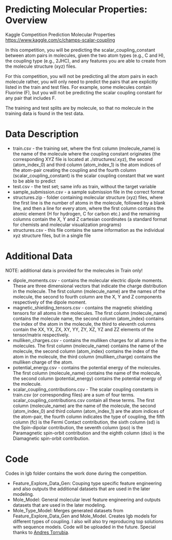 # Predicting Molecular Properties: Overview
Kaggle Competition Prediction Molecular Properties https://www.kaggle.com/c/champs-scalar-coupling

In this competition, you will be predicting the scalar_coupling_constant between atom pairs in molecules, given the two atom types (e.g., C and H), the coupling type (e.g., 2JHC), and any features you are able to create from the molecule structure (xyz) files.

For this competition, you will not be predicting all the atom pairs in each molecule rather, you will only need to predict the pairs that are explicitly listed in the train and test files. For example, some molecules contain Fluorine (F), but you will not be predicting the scalar coupling constant for any pair that includes F.

The training and test splits are by molecule, so that no molecule in the training data is found in the test data.

# Data Description
* train.csv - the training set, where the first column (molecule_name) is the name of the molecule where the coupling constant originates (the corresponding XYZ file is located at ./structures/.xyz), the second (atom_index_0) and third column (atom_index_1) is the atom indices of the atom-pair creating the coupling and the fourth column (scalar_coupling_constant) is the scalar coupling constant that we want to be able to predict
* test.csv - the test set; same info as train, without the target variable
* sample_submission.csv - a sample submission file in the correct format
* structures.zip - folder containing molecular structure (xyz) files, where the first line is the number of atoms in the molecule, followed by a blank line, and then a line for every atom, where the first column contains the atomic element (H for hydrogen, C for carbon etc.) and the remaining columns contain the X, Y and Z cartesian coordinates (a standard format for chemists and molecular visualization programs)
* structures.csv - this file contains the same information as the individual xyz structure files, but in a single file

# Additional Data
NOTE: additional data is provided for the molecules in Train only!

* dipole_moments.csv - contains the molecular electric dipole moments. These are three dimensional vectors that indicate the charge distribution in the molecule. The first column (molecule_name) are the names of the molecule, the second to fourth column are the X, Y and Z components respectively of the dipole moment.
* magnetic_shielding_tensors.csv - contains the magnetic shielding tensors for all atoms in the molecules. The first column (molecule_name) contains the molecule name, the second column (atom_index) contains the index of the atom in the molecule, the third to eleventh columns contain the XX, YX, ZX, XY, YY, ZY, XZ, YZ and ZZ elements of the tensor/matrix respectively.
* mulliken_charges.csv - contains the mulliken charges for all atoms in the molecules. The first column (molecule_name) contains the name of the molecule, the second column (atom_index) contains the index of the atom in the molecule, the third column (mulliken_charge) contains the mulliken charge of the atom.
* potential_energy.csv - contains the potential energy of the molecules. The first column (molecule_name) contains the name of the molecule, the second column (potential_energy) contains the potential energy of the molecule.
* scalar_coupling_contributions.csv - The scalar coupling constants in train.csv (or corresponding files) are a sum of four terms. scalar_coupling_contributions.csv contain all these terms. The first column (molecule_name) are the name of the molecule, the second (atom_index_0) and third column (atom_index_1) are the atom indices of the atom-pair, the fourth column indicates the type of coupling, the fifth column (fc) is the Fermi Contact contribution, the sixth column (sd) is the Spin-dipolar contribution, the seventh column (pso) is the Paramagnetic spin-orbit contribution and the eighth column (dso) is the Diamagnetic spin-orbit contribution.

# Code
Codes in lgb folder contains the work done during the competition.
* Feature_Explore_Data_Gen: Couping type specific feature engineering and also outputs the additional datasets that are used in the later modeling.
* Mole_Model: General molecular level feature engineering and outputs datasets that are used in the later modeling.
* Mole_Type_Model: Merges generated datasets from Feature_Explore_Data_Gen and Mole_Model. Creates lgb models for different types of coupling.
I also will also try reproducing top solutions with sequence models. Code will be uploaded in the future. Special thanks to [Andres Torrubia](https://www.kaggle.com/antorsae).
